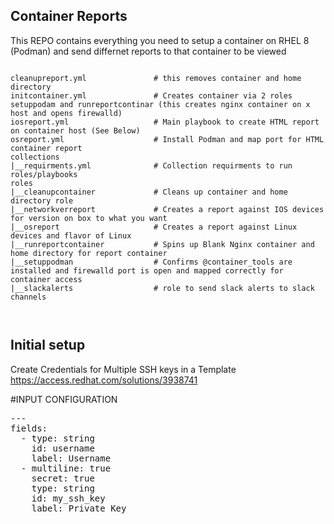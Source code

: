 ## Container Reports
This REPO contains everything you need to setup a container on RHEL 8 (Podman) and send differnet reports to that container to be viewed

<pre class="line-number language-yaml"><code>
cleanupreport.yml               # this removes container and home directory
initcontainer.yml               # Creates container via 2 roles setuppodam and runreportcontinar (this creates nginx container on x host and opens firewalld)
iosreport.yml                   # Main playbook to create HTML report on container host (See Below)
osreport.yml                    # Install Podman and map port for HTML container report
collections
|__requirments.yml              # Collection requirments to run roles/playbooks
roles
|__cleanupcontainer             # Cleans up container and home directory role
|__networkverreport             # Creates a report against IOS devices for version on box to what you want
|__osreport                     # Creates a report against Linux devices and flavor of Linux
|__runreportcontainer           # Spins up Blank Nginx container and home directory for report container
|__setuppodman                  # Confirms @container_tools are installed and firewalld port is open and mapped correctly for container access
|__slackalerts                  # role to send slack alerts to slack channels


</code></pre>
## Initial setup

Create Credentials for Multiple SSH keys in a Template
https://access.redhat.com/solutions/3938741

#INPUT CONFIGURATION
<pre class="line-number language-yaml">---
fields:
  - type: string
    id: username
    label: Username
  - multiline: true
    secret: true
    type: string
    id: my_ssh_key
    label: Private Key
</code></pre>
